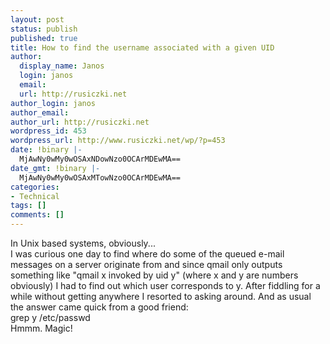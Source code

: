 ```yaml
---
layout: post
status: publish
published: true
title: How to find the username associated with a given UID
author:
  display_name: Janos
  login: janos
  email: 
  url: http://rusiczki.net
author_login: janos
author_email: 
author_url: http://rusiczki.net
wordpress_id: 453
wordpress_url: http://www.rusiczki.net/wp/?p=453
date: !binary |-
  MjAwNy0wMy0wOSAxNDowNzo0OCArMDEwMA==
date_gmt: !binary |-
  MjAwNy0wMy0wOSAxMTowNzo0OCArMDEwMA==
categories:
- Technical
tags: []
comments: []
---
```

<p>In Unix based systems, obviously...<br />
I was curious one day to find where do some of the queued e-mail messages on a server originate from and since qmail only outputs something like "qmail x invoked by uid y" (where x and y are numbers obviously) I had to find out which user corresponds to y. After fiddling for a while without getting anywhere I resorted to asking around. And as usual the answer came quick from a good friend:<br />
grep y /etc/passwd<br />
Hmmm. Magic!</p>
